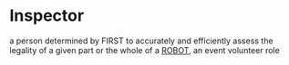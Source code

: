 # Inspector

a person determined by FIRST to accurately and efficiently assess the legality
of a given part or the whole of a [ROBOT](!!), an event volunteer role
